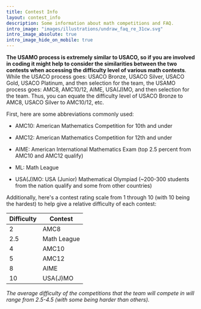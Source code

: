 ```yaml
---
title: Contest Info
layout: contest_info
description: Some information about math competitions and FAQ.
intro_image: "images/illustrations/undraw_faq_re_31cw.svg"
intro_image_absolute: true
intro_image_hide_on_mobile: true
---
```


**The USAMO process is extremely similar to USACO, so if you are involved in coding it might help to consider the similarities between the two contests when accessing the difficulty level of various math contests**. While the USACO process goes: USACO Bronze, USACO Silver, USACO Gold, USACO Platinum, and then selection for the team, the USAMO process goes: AMC8, AMC10/12, AIME, USA(J)MO, and then selection for the team. Thus, you can equate the difficulty level of USACO Bronze to AMC8, USACO Silver to AMC10/12, etc. 

First, here are some abbreviations commonly used:

- AMC10: American Mathematics Competition for 10th and under

- AMC12: American Mathematics Competition for 12th and under

- AIME: American International Mathematics Exam (top 2.5 percent from AMC10 and AMC12 qualify)

- ML: Math League

- USA(J)MO: USA (Junior) Mathematical Olympiad (~200-300 students from the nation qualify and some from other countries)

Additionally, here's a contest rating scale from 1 through 10 (with 10 being the hardest) to help give a relative difficulty of each contest:

| Difficulty | Contest |
| -------------- | -------------- |
| 2 | AMC8 |
|2.5 | Math League |
| 4 | AMC10 |
| 5 | AMC12 |
| 8 | AIME |
| 10 | USA(J)MO |

*The average difficulty of the competitions that the team will compete in will range from 2.5-4.5 (with some being harder than others).*
